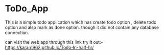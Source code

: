 # ToDo_App

This is a simple todo application which has create todo option , delete todo option and also mark as done option. though it did not contain any database connection.

can visit the web app through this link
try it out:-
https://karan1962.github.io/Todo-In-half-hr/
